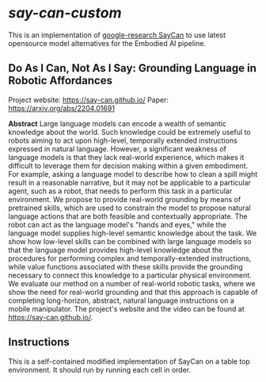 # _say-can-custom_

This is an implementation of [google-research SayCan](https://github.com/google-research/google-research/tree/master/saycan) to use latest opensource model alternatives for the Embodied AI pipeline.

## Do As I Can, Not As I Say: Grounding Language in Robotic Affordances

Project website: https://say-can.github.io/ 
Paper: https://arxiv.org/abs/2204.01691

**Abstract** Large language models can encode a wealth of semantic knowledge about the world. Such knowledge could be extremely useful to robots aiming to act upon high-level, temporally extended instructions expressed in natural language. However, a significant weakness of language models is that they lack real-world experience, which makes it difficult to leverage them for decision making within a given embodiment. For example, asking a language model to describe how to clean a spill might result in a reasonable narrative, but it may not be applicable to a particular agent, such as a robot, that needs to perform this task in a particular environment. We propose to provide real-world grounding by means of pretrained skills, which are used to constrain the model to propose natural language actions that are both feasible and contextually appropriate. The robot can act as the language model's "hands and eyes," while the language model supplies high-level semantic knowledge about the task. We show how low-level skills can be combined with large language models so that the language model provides high-level knowledge about the procedures for performing complex and temporally-extended instructions, while value functions associated with these skills provide the grounding necessary to connect this knowledge to a particular physical environment. We evaluate our method on a number of real-world robotic tasks, where we show the need for real-world grounding and that this approach is capable of completing long-horizon, abstract, natural language instructions on a mobile manipulator. The project's website and the video can be found at https://say-can.github.io/.

## Instructions

This is a self-contained modified implementation of SayCan on a table top environment. It should run by running each cell in order.
